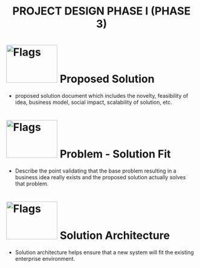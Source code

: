 <div align="center">

# PROJECT DESIGN PHASE I (PHASE 3)
 </div> 

# <img src='https://cdn.vectorstock.com/i/1000x1000/39/81/solution-icon-design-vector-8263981.webp' alt="Flags" width="135" height="100"></img> Proposed Solution
- proposed solution document which includes the novelty, feasibility of idea, business model, social impact, scalability of solution, etc.
# <img src='https://user-images.githubusercontent.com/113355517/197416915-1b773350-4ca7-4c65-9054-f4709de8bbae.jpeg' alt="Flags" width="135" height="100"></img> Problem - Solution Fit 
- Describe the point validating that the base problem resulting in a business idea really exists and the proposed solution actually solves that problem.
# <img src='https://cdn.dribbble.com/users/205964/screenshots/3984907/figures.gif' alt="Flags" width="135" height="100"></img> Solution Architecture
- Solution architecture helps ensure that a new system will fit the existing enterprise environment.
